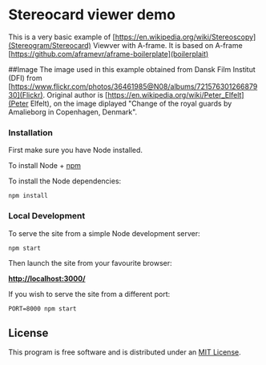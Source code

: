 # Stereocard viewer demo
This is a very basic example of [https://en.wikipedia.org/wiki/Stereoscopy](Stereogram/Stereocard) Viewver with A-frame. It is based on A-frame [https://github.com/aframevr/aframe-boilerplate](boilerplait)

##Image
The image used in this example obtained from Dansk Film Institut (DFI) from [https://www.flickr.com/photos/36461985@N08/albums/72157630126687930](Flickr). Original author is [https://en.wikipedia.org/wiki/Peter_Elfelt](Peter Elfelt), on the image diplayed "Change of the royal guards by Amalieborg in Copenhagen, Denmark".

### Installation

First make sure you have Node installed.

To install Node + [npm](https://www.npmjs.com)

To install the Node dependencies:

    npm install


### Local Development

To serve the site from a simple Node development server:

    npm start

Then launch the site from your favourite browser:

[__http://localhost:3000/__](http://localhost:3000/)

If you wish to serve the site from a different port:

    PORT=8000 npm start


## License

This program is free software and is distributed under an [MIT License](LICENSE).
